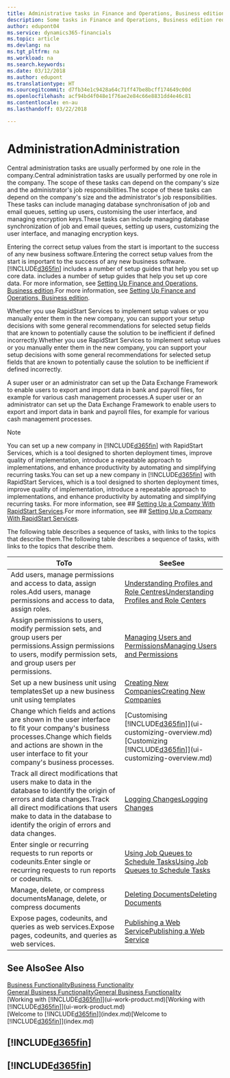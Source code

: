 ```yaml
---
title: Administrative tasks in Finance and Operations, Business edition | Microsoft Docs
description: Some tasks in Finance and Operations, Business edition requires central administration and setup. See what they are and learn what to do.
author: edupont04
ms.service: dynamics365-financials
ms.topic: article
ms.devlang: na
ms.tgt_pltfrm: na
ms.workload: na
ms.search.keywords: 
ms.date: 03/12/2018
ms.author: edupont
ms.translationtype: HT
ms.sourcegitcommit: d7fb34e1c9428a64c71ff47be8bcff174649c00d
ms.openlocfilehash: acf94bd4f048e1f76ae2e84c66e8831dd4e46c81
ms.contentlocale: en-au
ms.lasthandoff: 03/22/2018

---
```

# <a name="administration"></a><span data-ttu-id="efa0d-104">Administration</span><span class="sxs-lookup"><span data-stu-id="efa0d-104">Administration</span></span>
<span data-ttu-id="efa0d-105">Central administration tasks are usually performed by one role in the company.</span><span class="sxs-lookup"><span data-stu-id="efa0d-105">Central administration tasks are usually performed by one role in the company.</span></span> <span data-ttu-id="efa0d-106">The scope of these tasks can depend on the company's size and the administrator's job responsibilities.</span><span class="sxs-lookup"><span data-stu-id="efa0d-106">The scope of these tasks can depend on the company's size and the administrator's job responsibilities.</span></span> <span data-ttu-id="efa0d-107">These tasks can include managing database synchronisation of job and email queues, setting up users, customising the user interface, and managing encryption keys.</span><span class="sxs-lookup"><span data-stu-id="efa0d-107">These tasks can include managing database synchronization of job and email queues, setting up users, customizing the user interface, and managing encryption keys.</span></span>  

<span data-ttu-id="efa0d-108">Entering the correct setup values from the start is important to the success of any new business software.</span><span class="sxs-lookup"><span data-stu-id="efa0d-108">Entering the correct setup values from the start is important to the success of any new business software.</span></span> [!INCLUDE[d365fin](includes/d365fin_md.md)]<span data-ttu-id="efa0d-109"> includes a number of setup guides that help you set up core data.</span><span class="sxs-lookup"><span data-stu-id="efa0d-109"> includes a number of setup guides that help you set up core data.</span></span> <span data-ttu-id="efa0d-110">For more information, see [Setting Up Finance and Operations, Business edition](setup.md).</span><span class="sxs-lookup"><span data-stu-id="efa0d-110">For more information, see [Setting Up Finance and Operations, Business edition](setup.md).</span></span>

<span data-ttu-id="efa0d-111">Whether you use RapidStart Services to implement setup values or you manually enter them in the new company, you can support your setup decisions with some general recommendations for selected setup fields that are known to potentially cause the solution to be inefficient if defined incorrectly.</span><span class="sxs-lookup"><span data-stu-id="efa0d-111">Whether you use RapidStart Services to implement setup values or you manually enter them in the new company, you can support your setup decisions with some general recommendations for selected setup fields that are known to potentially cause the solution to be inefficient if defined incorrectly.</span></span>  

<span data-ttu-id="efa0d-112">A super user or an administrator can set up the Data Exchange Framework to enable users to export and import data in bank and payroll files, for example for various cash management processes.</span><span class="sxs-lookup"><span data-stu-id="efa0d-112">A super user or an administrator can set up the Data Exchange Framework to enable users to export and import data in bank and payroll files, for example for various cash management processes.</span></span>

> [!NOTE]
> <span data-ttu-id="efa0d-113">You can set up a new company in [!INCLUDE[d365fin](includes/d365fin_md.md)] with RapidStart Services, which is a tool designed to shorten deployment times, improve quality of implementation, introduce a repeatable approach to implementations, and enhance productivity by automating and simplifying recurring tasks.</span><span class="sxs-lookup"><span data-stu-id="efa0d-113">You can set up a new company in [!INCLUDE[d365fin](includes/d365fin_md.md)] with RapidStart Services, which is a tool designed to shorten deployment times, improve quality of implementation, introduce a repeatable approach to implementations, and enhance productivity by automating and simplifying recurring tasks.</span></span> <span data-ttu-id="efa0d-114">For more information, see ## [Setting Up a Company With RapidStart Services](admin-set-up-a-company-with-rapidstart.md).</span><span class="sxs-lookup"><span data-stu-id="efa0d-114">For more information, see ## [Setting Up a Company With RapidStart Services](admin-set-up-a-company-with-rapidstart.md).</span></span>

<span data-ttu-id="efa0d-115">The following table describes a sequence of tasks, with links to the topics that describe them.</span><span class="sxs-lookup"><span data-stu-id="efa0d-115">The following table describes a sequence of tasks, with links to the topics that describe them.</span></span>   

|<span data-ttu-id="efa0d-116">**To**</span><span class="sxs-lookup"><span data-stu-id="efa0d-116">**To**</span></span>|<span data-ttu-id="efa0d-117">**See**</span><span class="sxs-lookup"><span data-stu-id="efa0d-117">**See**</span></span>|  
|------------|-------------|  
|<span data-ttu-id="efa0d-118">Add users, manage permissions and access to data, assign roles.</span><span class="sxs-lookup"><span data-stu-id="efa0d-118">Add users, manage permissions and access to data, assign roles.</span></span>|[<span data-ttu-id="efa0d-119">Understanding Profiles and Role Centres</span><span class="sxs-lookup"><span data-stu-id="efa0d-119">Understanding Profiles and Role Centers</span></span>](admin-users-profiles-roles.md)|  
|<span data-ttu-id="efa0d-120">Assign permissions to users, modify permission sets, and group users per permissions.</span><span class="sxs-lookup"><span data-stu-id="efa0d-120">Assign permissions to users, modify permission sets, and group users per permissions.</span></span>|[<span data-ttu-id="efa0d-121">Managing Users and Permissions</span><span class="sxs-lookup"><span data-stu-id="efa0d-121">Managing Users and Permissions</span></span>](ui-how-users-permissions.md)|
|<span data-ttu-id="efa0d-122">Set up a new business unit using templates</span><span class="sxs-lookup"><span data-stu-id="efa0d-122">Set up a new business unit using templates</span></span>|[<span data-ttu-id="efa0d-123">Creating New Companies</span><span class="sxs-lookup"><span data-stu-id="efa0d-123">Creating New Companies</span></span>](about-new-company.md)|
| <span data-ttu-id="efa0d-124">Change which fields and actions are shown in the user interface to fit your company's business processes.</span><span class="sxs-lookup"><span data-stu-id="efa0d-124">Change which fields and actions are shown in the user interface to fit your company's business processes.</span></span> |<span data-ttu-id="efa0d-125">[Customising [!INCLUDE[d365fin](includes/d365fin_md.md)]](ui-customizing-overview.md)</span><span class="sxs-lookup"><span data-stu-id="efa0d-125">[Customizing [!INCLUDE[d365fin](includes/d365fin_md.md)]](ui-customizing-overview.md)</span></span> |
|<span data-ttu-id="efa0d-126">Track all direct modifications that users make to data in the database to identify the origin of errors and data changes.</span><span class="sxs-lookup"><span data-stu-id="efa0d-126">Track all direct modifications that users make to data in the database to identify the origin of errors and data changes.</span></span>|[<span data-ttu-id="efa0d-127">Logging Changes</span><span class="sxs-lookup"><span data-stu-id="efa0d-127">Logging Changes</span></span>](across-log-changes.md)|  
|<span data-ttu-id="efa0d-128">Enter single or recurring requests to run reports or codeunits.</span><span class="sxs-lookup"><span data-stu-id="efa0d-128">Enter single or recurring requests to run reports or codeunits.</span></span>|[<span data-ttu-id="efa0d-129">Using Job Queues to Schedule Tasks</span><span class="sxs-lookup"><span data-stu-id="efa0d-129">Using Job Queues to Schedule Tasks</span></span>](admin-job-queues-schedule-tasks.md)|  
|<span data-ttu-id="efa0d-130">Manage, delete, or compress documents</span><span class="sxs-lookup"><span data-stu-id="efa0d-130">Manage, delete, or compress documents</span></span>|[<span data-ttu-id="efa0d-131">Deleting Documents</span><span class="sxs-lookup"><span data-stu-id="efa0d-131">Deleting Documents</span></span>](admin-manage-documents.md)|  
|<span data-ttu-id="efa0d-132">Expose pages, codeunits, and queries as web services.</span><span class="sxs-lookup"><span data-stu-id="efa0d-132">Expose pages, codeunits, and queries as web services.</span></span>|[<span data-ttu-id="efa0d-133">Publishing a Web Service</span><span class="sxs-lookup"><span data-stu-id="efa0d-133">Publishing a Web Service</span></span>](across-how-publish-web-service.md)|

## <a name="see-also"></a><span data-ttu-id="efa0d-134">See Also</span><span class="sxs-lookup"><span data-stu-id="efa0d-134">See Also</span></span>
[<span data-ttu-id="efa0d-135">Business Functionality</span><span class="sxs-lookup"><span data-stu-id="efa0d-135">Business Functionality</span></span>](madeira-business-functionality.md)  
[<span data-ttu-id="efa0d-136">General Business Functionality</span><span class="sxs-lookup"><span data-stu-id="efa0d-136">General Business Functionality</span></span>](ui-across-business-areas.md)  
<span data-ttu-id="efa0d-137">[Working with [!INCLUDE[d365fin](includes/d365fin_md.md)]](ui-work-product.md)</span><span class="sxs-lookup"><span data-stu-id="efa0d-137">[Working with [!INCLUDE[d365fin](includes/d365fin_md.md)]](ui-work-product.md)</span></span>  
<span data-ttu-id="efa0d-138">[Welcome to [!INCLUDE[d365fin](includes/d365fin_md.md)]](index.md)</span><span class="sxs-lookup"><span data-stu-id="efa0d-138">[Welcome to [!INCLUDE[d365fin](includes/d365fin_md.md)]](index.md)</span></span>  

## [!INCLUDE[d365fin](includes/free_trial_md.md)]  
## [!INCLUDE[d365fin](includes/training_link_md.md)]

